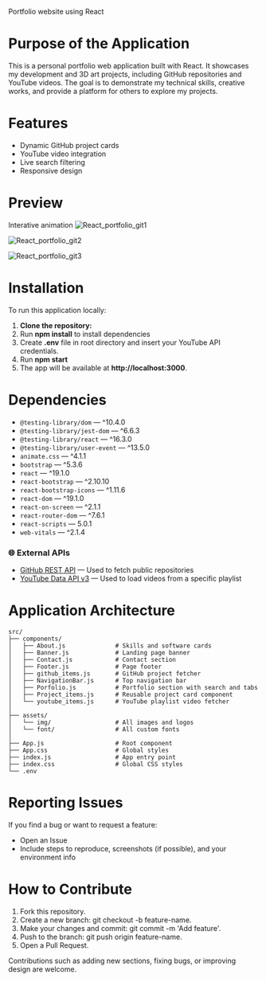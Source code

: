 
 Portfolio website using React

# Purpose of the Application
This is a personal portfolio web application built with React. It showcases my development and 3D art projects, including GitHub repositories and YouTube videos. The goal is to demonstrate my technical skills, creative works, and provide a platform for others to explore my projects.

# Features
- Dynamic GitHub project cards
- YouTube video integration
- Live search filtering
- Responsive design

# Preview

Interative animation
![React_portfolio_git1](https://github.com/user-attachments/assets/e367433d-5f98-4602-a2f0-22fb8fc29793)


![React_portfolio_git2](https://github.com/user-attachments/assets/20176a34-3540-449a-ba55-89f56352971d)


![React_portfolio_git3](https://github.com/user-attachments/assets/eedeb4df-38d5-4f5e-96b0-9d5cfb4f2ae7)



# Installation

To run this application locally:

1. **Clone the repository:**
2.  Run **npm install** to install dependencies
3.  Create **.env** file in root directory and insert your YouTube API credentials.
4.  Run **npm start**
5.  The app will be available at **http://localhost:3000**.
 
  
# Dependencies
- `@testing-library/dom` — ^10.4.0  
- `@testing-library/jest-dom` — ^6.6.3  
- `@testing-library/react` — ^16.3.0  
- `@testing-library/user-event` — ^13.5.0  
- `animate.css` — ^4.1.1  
- `bootstrap` — ^5.3.6  
- `react` — ^19.1.0  
- `react-bootstrap` — ^2.10.10  
- `react-bootstrap-icons` — ^1.11.6  
- `react-dom` — ^19.1.0  
- `react-on-screen` — ^2.1.1  
- `react-router-dom` — ^7.6.1  
- `react-scripts` — 5.0.1  
- `web-vitals` — ^2.1.4  

### 🌐 External APIs

- [GitHub REST API](https://docs.github.com/en/rest) — Used to fetch public repositories  
- [YouTube Data API v3](https://developers.google.com/youtube/v3) — Used to load videos from a specific playlist

# Application Architecture
```plaintext
src/
├── components/
│   ├── About.js              # Skills and software cards
│   ├── Banner.js             # Landing page banner
│   ├── Contact.js            # Contact section
│   ├── Footer.js             # Page footer
│   ├── github_items.js       # GitHub project fetcher
│   ├── NavigationBar.js      # Top navigation bar
│   ├── Porfolio.js           # Portfolio section with search and tabs
│   ├── Project_items.js      # Reusable project card component
│   └── youtube_items.js      # YouTube playlist video fetcher
│
├── assets/
│   └── img/                  # All images and logos
│   └── font/                 # All custom fonts
│
├── App.js                    # Root component
├── App.css                   # Global styles
├── index.js                  # App entry point
├── index.css                 # Global CSS styles
└── .env 
```

# Reporting Issues
If you find a bug or want to request a feature:
- Open an Issue
- Include steps to reproduce, screenshots (if possible), and your environment info

# How to Contribute

1. Fork this repository.
2. Create a new branch: git checkout -b feature-name.
3. Make your changes and commit: git commit -m 'Add feature'.
4. Push to the branch: git push origin feature-name.
5. Open a Pull Request.

Contributions such as adding new sections, fixing bugs, or improving design are welcome.

